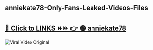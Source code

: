 
 ## anniekate78-Only-Fans-Leaked-Videos-Files

# <h2><a href="https://mediaupload.pro?anniekate78">🔗 Click to LINKS ⏩⏩ 👉 🟢 anniekate78 </a></h2>

<a href="https://mediaupload.pro?anniekate78" rel="nofollow" data-target="animated-image.originalLink"><img src="https://i.ibb.co.com/xMMVF88/686577567.gif" alt="Viral Video Original" style="max-width: 100%; display: inline-block;" data-target="animated-image.originalImage"></a>